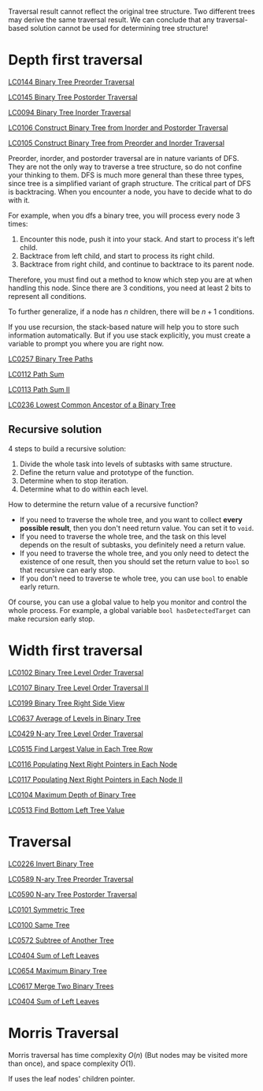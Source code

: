 Traversal result cannot reflect the original tree structure. Two different trees may derive the same traversal result. We can conclude that any traversal-based solution cannot be used for determining tree structure!

# Depth first traversal

[LC0144 Binary Tree Preorder Traversal](../Problems/LC/LC0144.md)

[LC0145 Binary Tree Postorder Traversal](../Problems/LC/LC0145.md)

[LC0094 Binary Tree Inorder Traversal](../Problems/LC/LC0094.md)

[LC0106 Construct Binary Tree from Inorder and Postorder Traversal](../Problems/LC/LC0106.md)

[LC0105 Construct Binary Tree from Preorder and Inorder Traversal](../Problems/LC/LC0105.md)

Preorder, inorder, and postorder traversal are in nature variants of DFS. They are not the only way to traverse a tree structure, so do not confine your thinking to them.
DFS is much more general than these three types, since tree is a simplified variant of graph structure.
The critical part of DFS is backtracing. When you encounter a node, you have to decide what to do with it.

For example, when you dfs a binary tree, you will process every node 3 times:

1. Encounter this node, push it into your stack. And start to process it's left child.
2. Backtrace from left child, and start to process its right child.
3. Backtrace from right child, and continue to backtrace to its parent node.

Therefore, you must find out a method to know which step you are at when handling this node. Since there are 3 conditions, you need at least 2 bits to represent all conditions.

To further generalize, if a node has $n$ children, there will be $n+1$ conditions. 

If you use recursion, the stack-based nature will help you to store such information automatically. But if you use stack explicitly, you  must create a variable to prompt you where you are right now.

[LC0257 Binary Tree Paths](../Problems/LC/LC0257.md)

[LC0112 Path Sum](../Problems/LC/LC0112.md)

[LC0113 Path Sum II](../Problems/LC/LC0113.md)

[LC0236 Lowest Common Ancestor of a Binary Tree](../Problems/LC/LC0236.md)

## Recursive solution

4 steps to build a recursive solution:

1. Divide the whole task into levels of subtasks with same structure.
2. Define the return value and prototype of the function.
3. Determine when to stop iteration.
4. Determine what to do within each level.

How to determine the return value of a recursive function?

- If you need to traverse the whole tree, and you want to collect **every possible result**, then you don't need return value. You can set it to `void`.
- If you need to traverse the whole tree, and the task on this level depends on the result of subtasks, you definitely need a return value.
- If you need to traverse the whole tree, and you only need to detect the existence of one result, then you should set the return value to `bool` so that recursive can early stop.
- If you don't need to traverse te whole tree, you can use `bool` to enable early return.

Of course, you can use a global value to help you monitor and control the whole process. For example, a global variable `bool hasDetectedTarget` can make recursion early stop.

# Width first traversal

[LC0102 Binary Tree Level Order Traversal](../Problems/LC/LC0102.md)

[LC0107 Binary Tree Level Order Traversal II](../Problems/LC/LC0107.md)

[LC0199 Binary Tree Right Side View](../Problems/LC/LC0199.md)

[LC0637 Average of Levels in Binary Tree](../Problems/LC/LC0637.md)

[LC0429 N-ary Tree Level Order Traversal](../Problems/LC/LC0429.md)

[LC0515 Find Largest Value in Each Tree Row](../Problems/LC/LC0515.md)

[LC0116 Populating Next Right Pointers in Each Node](../Problems/LC/LC0116.md)

[LC0117 Populating Next Right Pointers in Each Node II](../Problems/LC/LC0117.md)

[LC0104 Maximum Depth of Binary Tree](../Problems/LC/LC0104.md)

[LC0513 Find Bottom Left Tree Value](../Problems/LC/LC0513.md)

# Traversal

[LC0226 Invert Binary Tree](../Problems/LC/LC0226.md)

[LC0589 N-ary Tree Preorder Traversal](../Problems/LC/LC0589.md)

[LC0590 N-ary Tree Postorder Traversal](../Problems/LC/LC0590.md)

[LC0101 Symmetric Tree](../Problems/LC/LC0101.md)

[LC0100 Same Tree](../Problems/LC/LC0100.md)

[LC0572 Subtree of Another Tree](../Problems/LC/LC0572.md)

[LC0404 Sum of Left Leaves](../Problems/LC/LC0404.md)

[LC0654 Maximum Binary Tree](../Problems/LC/LC0654.md)

[LC0617 Merge Two Binary Trees](../Problems/LC/LC0617.md)

[LC0404 Sum of Left Leaves](../Problems/LC/LC0404.md)

# Morris Traversal

Morris traversal has time complexity $O(n)$ (But nodes may be visited more than once), and space complexity $O(1)$.

If uses the leaf nodes' children pointer.